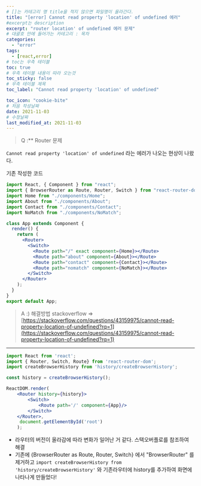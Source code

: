 ```yaml
---
# []는 카테고리 명 title을 적지 않으면 파일명이 올라간다.
title: "[error] Cannot read property 'location' of undefined 에러"
#excerpt는 description
excerpt: "router location' of undefined 에러 문제"
# 대괄호 안에 들어가는 카테고리 : 목차
categories:
  - "error"
tags:
  - [react,error]
# toc는 우측 테이블
toc: true
# 우측 테이블 내용이 따라 오는것 
toc_sticky: false
# 우측 테이블 제목
toc_label: "Cannot read property 'location' of undefined"

toc_icon: "cookie-bite"
# 처음 작성날짜
date: 2021-11-03
# 수정날짜
last_modified_at: 2021-11-03
---
```


> Q :** Router 문제

`Cannot read property 'location' of undefined`  라는 에러가 나오는 현상이 나왔다.

기존 작성한 코드

```jsx
import React, { Component } from "react";
import { BrowserRouter as Route, Router, Switch } from "react-router-dom";
import Home from "./components/Home";
import About from "./components/About";
import Contact from "./components/Contact";
import NoMatch from "./components/NoMatch";

class App extends Component {
  render() {
    return (
      <Router>
        <Switch>
          <Route path="/" exact component={Home}></Route>
          <Route path="about" component={About}></Route>
          <Route path="contact" component={Contact}></Route>
          <Route path="nomatch" component={NoMatch}></Route>
        </Switch>
      </Router>
    );
  }
}
export default App;
```

> A :)  해결방법 stackoverflow ⇒ [https://stackoverflow.com/questions/43159975/cannot-read-property-location-of-undefined?rq=1](https://stackoverflow.com/questions/43159975/cannot-read-property-location-of-undefined?rq=1)

---

```jsx
import React from 'react';
import { Router, Switch, Route} from 'react-router-dom';
import createBrowserHistory from 'history/createBrowserHistory';

const history = createBrowserHistory();

ReactDOM.render(
    <Router history={history}>
        <Switch>
            <Route path='/' component={App}/>
        </Switch>
    </Router>,
     document.getElementById('root')
    );
```

- 라우터의 버전이 올라감에 따라 변화가 일어난 거 같다. 스택오버플로를 참조하여 해결
- 기존에 {BrowserRouter as Route, Router, Switch} 에서 "BrowserRouter" 를 제거하고 `import createBrowserHistory from 'history/createBrowserHistory'` 와 기존라우터에 history를 추가하여 화면에 나타나게 만들었다!


<!-- base16.solarized

rougify style base16.solarized > assets/css/cyntax.css -->